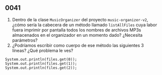 ## 0041

1. Dentro de la clase `MusicOrganizer` del proyecto `music-organizer-v2`, ¿cómo sería la cabecera de un método llamado `listAllFiles` cuya labor fuera imprimir por pantalla todos los nombres de archivos MP3s almacenados en el organizador en un momento dado? ¿Necesita parámetros?
2. ¿Podríamos escribir como cuerpo de ese método las siguientes 3 líneas? ¿Qué problema le ves?
 
  ```
  System.out.println(files.get(0));
  System.out.println(files.get(1));
  System.out.println(files.get(2));
  ```
